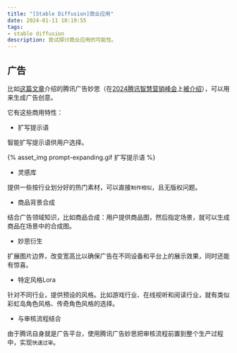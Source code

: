 ```yaml
---
title: "[Stable Diffusion]商业应用"
date: 2024-01-11 10:19:55
tags:
- stable diffusion
description: 尝试探讨商业应用的可能性。
---
```


## 广告

比如[这篇文章](https://mp.weixin.qq.com/s?__biz=MzA3MzI4MjgzMw==&mid=2650904060&idx=1&sn=58f73e0d63bd5f1d0700ddff3a661d06&chksm=85cbeb1d5e99b0014d190d773e8b7cf74eb3e6521d3e856aa7f837e24587d8090440b0935a55&scene=126&sessionid=1704936323#rd)介绍的腾讯广告妙思（在[2024腾讯智慧营销峰会](https://live.tencentads.com/aces?name=GW-txgg)上[被介绍](https://eschool.qq.com/lb/course-v4/vMNe2Hyg/uY4UeTXQ)），可以用来生成广告创意。

它有这些商用特性：

- 扩写提示语

智能扩写提示语供用户选择。

{% asset_img prompt-expanding.gif 扩写提示语 %}

- 灵感库

提供一些按行业划分好的热门素材，可以直接`制作相似`，且无版权问题。

- 商品背景合成

结合广告领域知识，比如商品合成：用户提供商品图，然后指定场景，就可以生成商品在场景中的合成图。

- 妙思衍生

扩展图片边界，改变宽高比以确保广告在不同设备和平台上的展示效果，同时还能有惊喜。

- 特定风格Lora

针对不同行业，提供预设的风格。比如游戏行业、在线视听和阅读行业，就有类似彩虹岛角色风格、传奇角色风格的选择。

- 与审核流程结合

由于腾讯自身就是广告平台，使用腾讯广告妙思把审核流程前置到整个生产过程中，实现`快速过审`。
